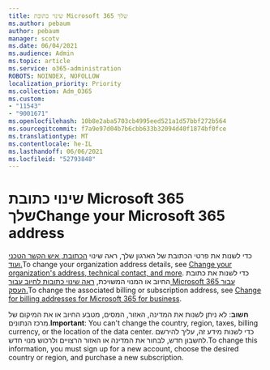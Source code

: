 ```yaml
---
title: שינוי כתובת Microsoft 365 שלך
ms.author: pebaum
author: pebaum
manager: scotv
ms.date: 06/04/2021
ms.audience: Admin
ms.topic: article
ms.service: o365-administration
ROBOTS: NOINDEX, NOFOLLOW
localization_priority: Priority
ms.collection: Adm_O365
ms.custom:
- "11543"
- "9001671"
ms.openlocfilehash: 10b8e2aba5703cb4995eed521a1d57bbf272b564
ms.sourcegitcommit: f7a9e97d04b7b6cbb633b32094d40f1874bf0fce
ms.translationtype: MT
ms.contentlocale: he-IL
ms.lasthandoff: 06/06/2021
ms.locfileid: "52793848"
---
```

# <a name="change-your-microsoft-365-address"></a><span data-ttu-id="09193-102">שינוי כתובת Microsoft 365 שלך</span><span class="sxs-lookup"><span data-stu-id="09193-102">Change your Microsoft 365 address</span></span>

<span data-ttu-id="09193-103">כדי לשנות את פרטי הכתובת של הארגון שלך, ראה שינוי [הכתובת, איש הקשר הטכני ועוד.](/microsoft-365/admin/manage/change-address-contact-and-more)</span><span class="sxs-lookup"><span data-stu-id="09193-103">To change your organization address details, see [Change your organization's address, technical contact, and more](/microsoft-365/admin/manage/change-address-contact-and-more).</span></span> <span data-ttu-id="09193-104">כדי לשנות את כתובת החיוב או המנוי המשויכת, [ראה שינוי כתובות לחיוב עבור Microsoft 365 עבור העסק.](/microsoft-365/commerce/billing-and-payments/change-your-billing-addresses)</span><span class="sxs-lookup"><span data-stu-id="09193-104">To change the associated billing or subscription address, see [Change for billing addresses for Microsoft 365 for business](/microsoft-365/commerce/billing-and-payments/change-your-billing-addresses).</span></span> 

<span data-ttu-id="09193-105">**חשוב**: לא ניתן לשנות את המדינה, האזור, המסים, מטבע החיוב או את המיקום של מרכז הנתונים.</span><span class="sxs-lookup"><span data-stu-id="09193-105">**Important**: You can't change the country, region, taxes, billing currency, or the location of the data center.</span></span> <span data-ttu-id="09193-106">כדי לשנות מידע זה, עליך להירשם לחשבון חדש, לבחור את המדינה או האזור הרצויים ולרכוש מנוי חדש.</span><span class="sxs-lookup"><span data-stu-id="09193-106">To change this information, you must sign up for a new account, choose the desired country or region, and purchase a new subscription.</span></span> 